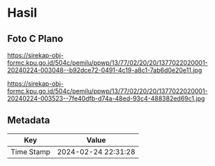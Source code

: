# Hasil

## Foto C Plano

https://sirekap-obj-formc.kpu.go.id/504c/pemilu/ppwp/13/77/02/20/20/1377022020001-20240224-003048--b92dce72-0491-4c19-a8c1-7ab6d0e20e11.jpg

https://sirekap-obj-formc.kpu.go.id/504c/pemilu/ppwp/13/77/02/20/20/1377022020001-20240224-003523--7fe40dfb-d74a-48ed-93c4-488382ed69c1.jpg


## Metadata

| Key        | Value               |
| ---------- | ------------------- |
| Time Stamp | 2024-02-24 22:31:28 |




